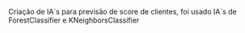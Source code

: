 Criação de IA´s para previsão de score de clientes, foi usado IA´s de ForestClassifier e KNeighborsClassifier
